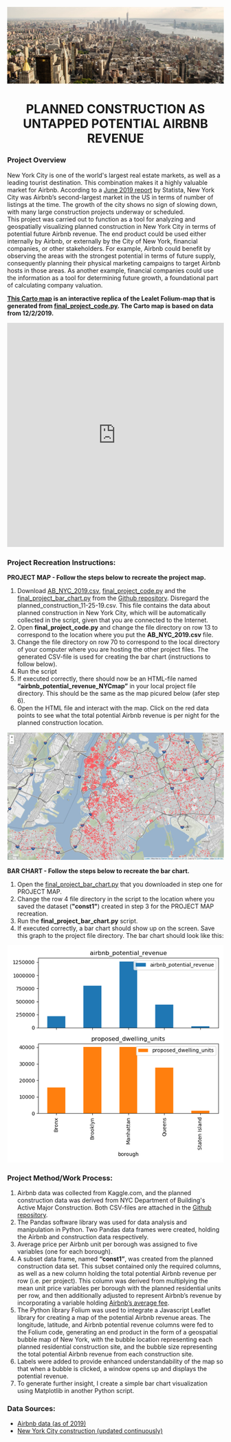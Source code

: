 ![manhattan](/assets/images/manhattan.jpeg)

<h1 align="center">PLANNED CONSTRUCTION AS UNTAPPED POTENTIAL AIRBNB REVENUE</h1>

<h3>Project Overview</h3>

New York City is one of the world's largest real estate markets, as well as a leading tourist destination. This combination makes it a highly valuable market for Airbnb. According to a [June 2019 report](https://www.statista.com/chart/18963/most-popular-us-cities-for-airbnb-homeaway/) by Statista, New York City was Airbnb’s second-largest market in the US in terms of number of listings at the time. The growth of the city shows no sign of slowing down, with many large construction projects underway or scheduled.  
This project was carried out to function as a tool for analyzing and geospatially visualizing planned construction in New York City in terms of potential future Airbnb revenue. The end product could be used either internally by Airbnb, or externally by the City of New York, financial companies, or other stakeholders. For example, Airbnb could benefit by observing the areas with the strongest potential in terms of future supply, consequently planning their physical marketing campaigns to target Airbnb hosts in those areas. As another example, financial companies could use the information as a tool for determining future growth, a foundational part of calculating company valuation.

**[This Carto map](https://erikhannell.carto.com/builder/ebd3ebe6-a48f-427e-bcd1-67fd74617154/embed) is an interactive replica of the Lealet Folium-map that is generated from [final_project_code.py](https://github.com/ehannell/INFO664-01-Final-Project/blob/master/final_project_code.py). The Carto map is based on data from 12/2/2019.**


<iframe width="100%" height="520" frameborder="0" src="https://erikhannell.carto.com/builder/ebd3ebe6-a48f-427e-bcd1-67fd74617154/embed" allowfullscreen webkitallowfullscreen mozallowfullscreen oallowfullscreen msallowfullscreen></iframe>


<h3>Project Recreation Instructions:</h3>

**PROJECT MAP - Follow the steps below to recreate the project map.**
1.	Download [AB_NYC_2019.csv](https://github.com/ehannell/INFO664-01-Final-Project/blob/master/AB_NYC_2019.csv), [final_project_code.py](https://github.com/ehannell/INFO664-01-Final-Project/blob/master/final_project_code.py) and the [final_project_bar_chart.py](https://github.com/ehannell/INFO664-01-Final-Project/blob/master/final_project_bar_chart.py) from the [Github repository](https://github.com/ehannell/INFO664-01-Final-Project). Disregard the planned_construction_11-25-19.csv. This file contains the data about planned construction in New York City, which will be automatically collected in the script, given that you are connected to the Internet. 
2.	Open **final_project_code.py** and change the file directory on row 13 to correspond to the location where you put the **AB_NYC_2019.csv** file.
3.	Change the file directory on row 70 to correspond to the local directory of your computer where you are hosting the other project files. The generated CSV-file is used for creating the bar chart (instructions to follow below).
4.	Run the script
5.	If executed correctly, there should now be an HTML-file named **“airbnb_potential_revenue_NYCmap”** in your local project file directory. This should be the same as the map picured below (afer step 6).
6.	Open the HTML file and interact with the map. Click on the red data points to see what the total potential Airbnb revenue is per night for the planned construction location. 

![map](/assets/images/map_snapshot.JPG)

**BAR CHART - Follow the steps below to recreate the bar chart.**
1.	Open the [final_project_bar_chart.py](https://github.com/ehannell/INFO664-01-Final-Project/blob/master/final_project_bar_chart.py) that you downloaded in step one for PROJECT MAP.
2.	Change the row 4 file directory in the script to the location where you saved the dataset (**"const1"**) created in step 3 for the PROJECT MAP recreation.
3.	Run the **final_project_bar_chart.py** script. 
4.	If executed correctly, a bar chart should show up on the screen. Save this graph to the project file directory. The bar chart should look like this:

![bar_chart](/assets/images/bar_chart.png)

<h3>Project Method/Work Process:</h3>

1.	Airbnb data was collected from Kaggle.com, and the planned construction data was derived from NYC Department of Building's Active Major Construction. Both CSV-files are attached in the [Github repository](https://github.com/ehannell/INFO664-01-Final-Project).
2.	The Pandas software library was used for data analysis and manipulation in Python. Two Pandas data frames were created, holding the Airbnb and construction data respectively.
3.	Average price per Airbnb unit per borough was assigned to five variables (one for each borough).
4.	A subset data frame, named **“const1”**, was created from the planned construction data set. This subset contained only the required columns, as well as a new column holding the total potential Airbnb revenue per row (i.e. per project). This column was derived from multiplying the mean unit price variables per borough with the planned residential units per row, and then additionally adjusted to represent Airbnb’s revenue by incorporating a variable holding [Airbnb’s average fee](https://www.airbnb.com/help/topic/1120/pricing-fees).
5.	The Python library Folium was used to integrate a Javascript Leaflet library for creating a map of the potential Airbnb revenue areas. The longitude, latitude, and Airbnb potential revenue columns were fed to the Folium code, generating an end product in the form of a geospatial bubble map of New York, with the bubble location representing each planned residential construction site, and the bubble size representing the total potential Airbnb revenue from each construction site. 
6.	Labels were added to provide enhanced understandability of the map so that when a bubble is clicked, a window opens up and displays the potential revenue. 
7.	To generate further insight, I create a simple bar chart visualization using Matplotlib in another Python script. 

<h3>Data Sources:</h3>

- [Airbnb data (as of 2019)](https://www.kaggle.com/dgomonov/new-york-city-airbnb-open-data)
- [New York City construction (updated continuously)](https://www1.nyc.gov/assets/buildings/html/nyc-active-major-construction.html)
